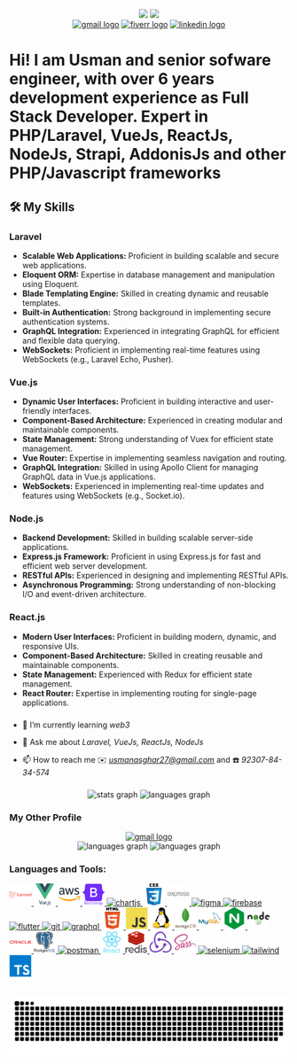 <html lang="en">
<head>
    <meta charset="UTF-8">
    <meta name="viewport" content="width=device-width, initial-scale=1.0">
    <meta name="description" content="Usman Asghar - Senior Full Stack Developer | Expert in PHP, Laravel, Vue.js, React.js, Node.js, and Web Development. Contact for custom solutions.">
    <meta name="keywords" content="Full Stack Developer, PHP, Laravel, Vue.js, React.js, Node.js, Web Development, Software Engineer, Freelance Developer">
    <meta name="author" content="Usman Asghar">
    <meta property="og:title" content="Usman Asghar - Full Stack Developer Portfolio">
    <meta property="og:description" content="Explore the portfolio of Usman Asghar, a senior full-stack developer with over 6 years of experience in building scalable and interactive web applications.">
    <meta property="og:image" content="https://media.licdn.com/dms/image/v2/D5603AQHTQZLMSMMgAg/profile-displayphoto-shrink_800_800/profile-displayphoto-shrink_800_800/0/1732674791786?e=1744243200&v=beta&t=N-gR36yx1ybYrAtE06y3bTAgZYVx2MmbQBk2l17MX0k">
    <meta property="og:url" content="https://www.linkedin.com/in/usman-asghar-305810b6">
    <meta name="twitter:card" content="summary_large_image">
    <meta name="twitter:title" content="Usman Asghar - Full Stack Developer Portfolio">
    <meta name="twitter:description" content="Explore the portfolio of Usman Asghar, a senior full-stack developer with over 6 years of experience in building scalable and interactive web applications.">
    <meta name="twitter:image" content="https://media.licdn.com/dms/image/v2/D5603AQHTQZLMSMMgAg/profile-displayphoto-shrink_800_800/profile-displayphoto-shrink_800_800/0/1732674791786?e=1744243200&v=beta&t=N-gR36yx1ybYrAtE06y3bTAgZYVx2MmbQBk2l17MX0k">
    <link rel="icon" href="favicon.ico" type="image/x-icon">
   
</head>
<body>

<div align='center'>
  <div>

<img  height="200" src="https://media3.giphy.com/media/2IudUHdI075HL02Pkk/giphy.gif?cid=6c09b952h8s5sosfugb2tqk7oq3wsiwc3fezgg43rppww7qt&ep=v1_gifs_search&rid=giphy.gif&ct=g"  />
  <img src="https://i.giphy.com/media/v1.Y2lkPTc5MGI3NjExMWdtaThwcXdhOW5odGI4cTNyMWhtMzdxN3lrc3NnOXRxeGhuYjVtZSZlcD12MV9pbnRlcm5hbF9naWZfYnlfaWQmY3Q9cw/M9gbBd9nbDrOTu1Mqx/giphy.gif"  height="200"/>
  </div>

<div align="center">
  <a href="mailto:usmanasghar27@gmail.com"><img src="https://img.shields.io/static/v1?message=Gmail&logo=gmail&label=&color=D14836&logoColor=white&labelColor=&style=for-the-badge" height="35" alt="gmail logo"  /></a>
   <a href="https://www.fiverr.com/usmanasghar"><img src="https://img.shields.io/static/v1?message=Fiverr&logo=fiverr&label=&color=00b22d&logoColor=white&labelColor=&style=for-the-badge" height="35" alt="fiverr logo"  /></a>
  <a href="https://www.linkedin.com/in/usman-asghar-305810b6"><img src="https://img.shields.io/static/v1?message=LinkedIn&logo=linkedin&label=&color=0077B5&logoColor=white&labelColor=&style=for-the-badge" height="35" alt="linkedin logo"  /></a>
</div>
</div>

<h1 align="left">Hi! I am Usman and senior sofware engineer, with over 6 years development experience as Full Stack Developer. Expert in PHP/Laravel, VueJs, ReactJs, NodeJs, Strapi, AddonisJs and other PHP/Javascript frameworks</h1>

## 🛠️ My Skills

### Laravel

- **Scalable Web Applications:** Proficient in building scalable and secure web applications.
- **Eloquent ORM:** Expertise in database management and manipulation using Eloquent.
- **Blade Templating Engine:** Skilled in creating dynamic and reusable templates.
- **Built-in Authentication:** Strong background in implementing secure authentication systems.
- **GraphQL Integration:** Experienced in integrating GraphQL for efficient and flexible data querying.
- **WebSockets:** Proficient in implementing real-time features using WebSockets (e.g., Laravel Echo, Pusher).

### Vue.js

- **Dynamic User Interfaces:** Proficient in building interactive and user-friendly interfaces.
- **Component-Based Architecture:** Experienced in creating modular and maintainable components.
- **State Management:** Strong understanding of Vuex for efficient state management.
- **Vue Router:** Expertise in implementing seamless navigation and routing.
- **GraphQL Integration:** Skilled in using Apollo Client for managing GraphQL data in Vue.js applications.
- **WebSockets:** Experienced in implementing real-time updates and features using WebSockets (e.g., Socket.io).

### Node.js

- **Backend Development:** Skilled in building scalable server-side applications.
- **Express.js Framework:** Proficient in using Express.js for fast and efficient web server development.
- **RESTful APIs:** Experienced in designing and implementing RESTful APIs.
- **Asynchronous Programming:** Strong understanding of non-blocking I/O and event-driven architecture.

### React.js

- **Modern User Interfaces:** Proficient in building modern, dynamic, and responsive UIs.
- **Component-Based Architecture:** Skilled in creating reusable and maintainable components.
- **State Management:** Experienced with Redux for efficient state management.
- **React Router:** Expertise in implementing routing for single-page applications.

###

- 🌱 I’m currently learning *web3*

- 💬 Ask me about *Laravel, VueJs, ReactJs, NodeJs*

- 📫 How to reach me ✉️ *usmanasghar27@gmail.com* and ☎️ *92307-84-34-574*

###

<div align="center">
  <img src="https://github-readme-stats.vercel.app/api?username=usmanasghar&hide_title=false&hide_rank=false&show_icons=true&include_all_commits=true&count_private=true&disable_animations=false&theme=dracula&locale=en&hide_border=false" height="150" alt="stats graph"  />
  <img src="https://github-readme-stats.vercel.app/api/top-langs?username=usmanasghar&locale=en&hide_title=false&layout=compact&card_width=320&langs_count=5&theme=dracula&hide_border=false" height="150" alt="languages graph"  />
</div>

### My Other Profile

<div align="center">
  <a href="https://github.com/usmasa"><img src="https://img.shields.io/static/v1?message=Github&logo=github&label=&color=24292e&logoColor=white&labelColor=&style=for-the-badge" height="35" alt="gmail logo"  /></a>
</div>
<div align="center">
  <img src="https://github-readme-stats.vercel.app/api?username=usmasa&theme=vue-dark&show_icons=true&hide_border=true&count_private=true" height="150" alt="languages graph"  />
  <img src="https://github-readme-streak-stats.herokuapp.com/?user=usmasa&theme=vue-dark&hide_border=true" height="150" alt="languages graph"  />
</div>

###

<div align="left">
  <h3 align="left">Languages and Tools:</h3>
<p align="left">
  <a href="https://www.laravel.com" target="_blank" rel="noreferrer"> <img src="https://raw.githubusercontent.com/devicons/devicon/master/icons/laravel/laravel-original-wordmark.svg"" alt="laravel" width="40" height="40"/> </a>
  <a href="https://vuejs.org/" target="_blank" rel="noreferrer"> <img src="https://raw.githubusercontent.com/devicons/devicon/master/icons/vuejs/vuejs-original-wordmark.svg" alt="vuejs" width="40" height="40"/> </a> 
  <a href="https://aws.amazon.com" target="_blank" rel="noreferrer"> <img src="https://raw.githubusercontent.com/devicons/devicon/master/icons/amazonwebservices/amazonwebservices-original-wordmark.svg" alt="aws" width="40" height="40"/> </a> <a href="https://getbootstrap.com" target="_blank" rel="noreferrer"> <img src="https://raw.githubusercontent.com/devicons/devicon/master/icons/bootstrap/bootstrap-plain-wordmark.svg" alt="bootstrap" width="40" height="40"/> </a> <a href="https://www.chartjs.org" target="_blank" rel="noreferrer"> <img src="https://www.chartjs.org/media/logo-title.svg" alt="chartjs" width="40" height="40"/> </a> <a href="https://www.w3schools.com/css/" target="_blank" rel="noreferrer"> <img src="https://raw.githubusercontent.com/devicons/devicon/master/icons/css3/css3-original-wordmark.svg" alt="css3" width="40" height="40"/> </a> <a href="https://expressjs.com" target="_blank" rel="noreferrer"> <img src="https://raw.githubusercontent.com/devicons/devicon/master/icons/express/express-original-wordmark.svg" alt="express" width="40" height="40"/> </a> <a href="https://www.figma.com/" target="_blank" rel="noreferrer"> <img src="https://www.vectorlogo.zone/logos/figma/figma-icon.svg" alt="figma" width="40" height="40"/> </a> <a href="https://firebase.google.com/" target="_blank" rel="noreferrer"> <img src="https://www.vectorlogo.zone/logos/firebase/firebase-icon.svg" alt="firebase" width="40" height="40"/> </a> <a href="https://flutter.dev" target="_blank" rel="noreferrer"> <img src="https://www.vectorlogo.zone/logos/flutterio/flutterio-icon.svg" alt="flutter" width="40" height="40"/> </a> <a href="https://git-scm.com/" target="_blank" rel="noreferrer"> <img src="https://www.vectorlogo.zone/logos/git-scm/git-scm-icon.svg" alt="git" width="40" height="40"/> </a> <a href="https://graphql.org" target="_blank" rel="noreferrer"> <img src="https://www.vectorlogo.zone/logos/graphql/graphql-icon.svg" alt="graphql" width="40" height="40"/> </a> <a href="https://www.w3.org/html/" target="_blank" rel="noreferrer"> <img src="https://raw.githubusercontent.com/devicons/devicon/master/icons/html5/html5-original-wordmark.svg" alt="html5" width="40" height="40"/> </a> <a href="https://developer.mozilla.org/en-US/docs/Web/JavaScript" target="_blank" rel="noreferrer"> <img src="https://raw.githubusercontent.com/devicons/devicon/master/icons/javascript/javascript-original.svg" alt="javascript" width="40" height="40"/> </a> <a href="https://www.linux.org/" target="_blank" rel="noreferrer"> <img src="https://raw.githubusercontent.com/devicons/devicon/master/icons/linux/linux-original.svg" alt="linux" width="40" height="40"/> </a> <a href="https://www.mongodb.com/" target="_blank" rel="noreferrer"> <img src="https://raw.githubusercontent.com/devicons/devicon/master/icons/mongodb/mongodb-original-wordmark.svg" alt="mongodb" width="40" height="40"/> </a> <a href="https://www.mysql.com/" target="_blank" rel="noreferrer"> <img src="https://raw.githubusercontent.com/devicons/devicon/master/icons/mysql/mysql-original-wordmark.svg" alt="mysql" width="40" height="40"/>  <a href="https://www.nginx.com" target="_blank" rel="noreferrer"> <img src="https://raw.githubusercontent.com/devicons/devicon/master/icons/nginx/nginx-original.svg" alt="nginx" width="40" height="40"/> </a> <a href="https://nodejs.org" target="_blank" rel="noreferrer"> <img src="https://raw.githubusercontent.com/devicons/devicon/master/icons/nodejs/nodejs-original-wordmark.svg" alt="nodejs" width="40" height="40"/> </a> <a href="https://www.oracle.com/" target="_blank" rel="noreferrer"> <img src="https://raw.githubusercontent.com/devicons/devicon/master/icons/oracle/oracle-original.svg" alt="oracle" width="40" height="40"/> </a> <a href="https://www.postgresql.org" target="_blank" rel="noreferrer"> <img src="https://raw.githubusercontent.com/devicons/devicon/master/icons/postgresql/postgresql-original-wordmark.svg" alt="postgresql" width="40" height="40"/> </a> <a href="https://postman.com" target="_blank" rel="noreferrer"> <img src="https://www.vectorlogo.zone/logos/getpostman/getpostman-icon.svg" alt="postman" width="40" height="40"/> </a> <a href="https://reactjs.org/" target="_blank" rel="noreferrer"> <img src="https://raw.githubusercontent.com/devicons/devicon/master/icons/react/react-original-wordmark.svg" alt="react" width="40" height="40"/> </a> <a href="https://redis.io" target="_blank" rel="noreferrer"> <img src="https://raw.githubusercontent.com/devicons/devicon/master/icons/redis/redis-original-wordmark.svg" alt="redis" width="40" height="40"/> </a> <a href="https://redux.js.org" target="_blank" rel="noreferrer"> <img src="https://raw.githubusercontent.com/devicons/devicon/master/icons/redux/redux-original.svg" alt="redux" width="40" height="40"/> </a> <a href="https://sass-lang.com" target="_blank" rel="noreferrer"> <img src="https://raw.githubusercontent.com/devicons/devicon/master/icons/sass/sass-original.svg" alt="sass" width="40" height="40"/> </a> <a href="https://www.selenium.dev" target="_blank" rel="noreferrer"> <img src="https://raw.githubusercontent.com/detain/svg-logos/780f25886640cef088af994181646db2f6b1a3f8/svg/selenium-logo.svg" alt="selenium" width="40" height="40"/> </a> <a href="https://tailwindcss.com/" target="_blank" rel="noreferrer"> <img src="https://www.vectorlogo.zone/logos/tailwindcss/tailwindcss-icon.svg" alt="tailwind" width="40" height="40"/> </a> <a href="https://www.typescriptlang.org/" target="_blank" rel="noreferrer"> <img src="https://raw.githubusercontent.com/devicons/devicon/master/icons/typescript/typescript-original.svg" alt="typescript" width="40" height="40"/> </a> </p>
</div>


<br clear="both">
<img src="https://raw.githubusercontent.com/hassanshahzadse/hassanshahzadse/output/snake.svg" alt="Snake animation" />

###

</body>
</html>
